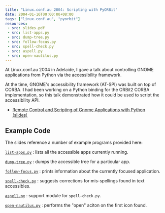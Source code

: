 ```yaml
---
title: "Linux.conf.au 2004: Scripting with PyORBit"
date: 2004-01-16T00:00:00+08:00
tags: ["linux.conf.au", "pyorbit"]
resources:
 - src: slides.pdf
 - src: list-apps.py
 - src: dump-tree.py
 - src: follow-focus.py
 - src: spell-check.py
 - src: aspell.py
 - src: open-nautilus.py
---
```


At Linux.conf.au 2004 in Adelaide, I gave a talk about controlling
GNOME applications from Python via the accessibility framework.

<!--more-->

At the time, GNOME's accessibility framework (AT-SPI) was built on top
of CORBA.  I had been working on a Python binding for the ORBit2 CORBA
implementation, so this talk demonstrated how it could be used to
script the accessibility API.

* [Remote Control and Scripting of Gnome Applications with Python (slides)](slides.pdf)

## Example Code

The slides reference a number of example programs provided here:

[`list-apps.py`](list-apps.py)
: lists all the accessible apps currently running.

[`dump-tree.py`](dump-tree.py)
: dumps the accessible tree for a particular app.

[`follow-focus.py`](follow-focus.py)
: prints information about the currently focused application.

[`spell-check.py`](spell-check.py)
: suggests corrections for mis-spellings found in text accessibles.

[`aspell.py`](aspell.py)
: support module for `spell-check.py`.

[`open-nautilus.py`](open-nautilus.py`)
: performs the "open" aciton on the first icon found.
